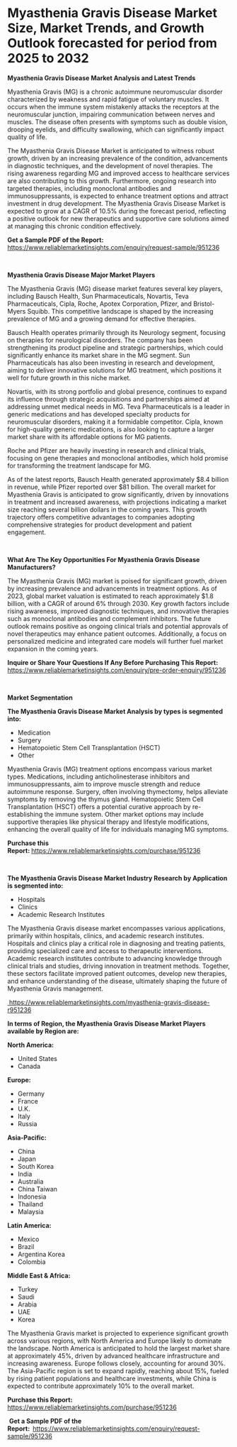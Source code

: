 <p><h1>Myasthenia Gravis Disease Market Size, Market Trends, and Growth Outlook forecasted for period from 2025 to 2032</h1></p><p><strong>Myasthenia Gravis Disease Market Analysis and Latest Trends</strong></p>
<p><p>Myasthenia Gravis (MG) is a chronic autoimmune neuromuscular disorder characterized by weakness and rapid fatigue of voluntary muscles. It occurs when the immune system mistakenly attacks the receptors at the neuromuscular junction, impairing communication between nerves and muscles. The disease often presents with symptoms such as double vision, drooping eyelids, and difficulty swallowing, which can significantly impact quality of life. </p><p>The Myasthenia Gravis Disease Market is anticipated to witness robust growth, driven by an increasing prevalence of the condition, advancements in diagnostic techniques, and the development of novel therapies. The rising awareness regarding MG and improved access to healthcare services are also contributing to this growth. Furthermore, ongoing research into targeted therapies, including monoclonal antibodies and immunosuppressants, is expected to enhance treatment options and attract investment in drug development. The Myasthenia Gravis Disease Market is expected to grow at a CAGR of 10.5% during the forecast period, reflecting a positive outlook for new therapeutics and supportive care solutions aimed at managing this chronic condition effectively.</p></p>
<p><strong>Get a Sample PDF of the Report:&nbsp;</strong> <a href="https://www.reliablemarketinsights.com/enquiry/request-sample/951236?utm_campaign=2774&utm_medium=2&utm_source=Github&utm_content=ia&utm_term=17042025&utm_id=myasthenia-gravis-disease">https://www.reliablemarketinsights.com/enquiry/request-sample/951236</a></p>
<p>&nbsp;</p>
<p><strong>Myasthenia Gravis Disease Major Market Players</strong></p>
<p><p>The Myasthenia Gravis (MG) disease market features several key players, including Bausch Health, Sun Pharmaceuticals, Novartis, Teva Pharmaceuticals, Cipla, Roche, Apotex Corporation, Pfizer, and Bristol-Myers Squibb. This competitive landscape is shaped by the increasing prevalence of MG and a growing demand for effective therapies.</p><p>Bausch Health operates primarily through its Neurology segment, focusing on therapies for neurological disorders. The company has been strengthening its product pipeline and strategic partnerships, which could significantly enhance its market share in the MG segment. Sun Pharmaceuticals has also been investing in research and development, aiming to deliver innovative solutions for MG treatment, which positions it well for future growth in this niche market.</p><p>Novartis, with its strong portfolio and global presence, continues to expand its influence through strategic acquisitions and partnerships aimed at addressing unmet medical needs in MG. Teva Pharmaceuticals is a leader in generic medications and has developed specialty products for neuromuscular disorders, making it a formidable competitor. Cipla, known for high-quality generic medications, is also looking to capture a larger market share with its affordable options for MG patients.</p><p>Roche and Pfizer are heavily investing in research and clinical trials, focusing on gene therapies and monoclonal antibodies, which hold promise for transforming the treatment landscape for MG.</p><p>As of the latest reports, Bausch Health generated approximately $8.4 billion in revenue, while Pfizer reported over $81 billion. The overall market for Myasthenia Gravis is anticipated to grow significantly, driven by innovations in treatment and increased awareness, with projections indicating a market size reaching several billion dollars in the coming years. This growth trajectory offers competitive advantages to companies adopting comprehensive strategies for product development and patient engagement.</p></p>
<p>&nbsp;</p>
<p><strong>What Are The Key Opportunities For Myasthenia Gravis Disease Manufacturers?</strong></p>
<p><p>The Myasthenia Gravis (MG) market is poised for significant growth, driven by increasing prevalence and advancements in treatment options. As of 2023, global market valuation is estimated to reach approximately $1.8 billion, with a CAGR of around 6% through 2030. Key growth factors include rising awareness, improved diagnostic techniques, and innovative therapies such as monoclonal antibodies and complement inhibitors. The future outlook remains positive as ongoing clinical trials and potential approvals of novel therapeutics may enhance patient outcomes. Additionally, a focus on personalized medicine and integrated care models will further fuel market expansion in the coming years.</p></p>
<p><strong>Inquire or Share Your Questions If Any Before Purchasing This Report:</strong> <a href="https://www.reliablemarketinsights.com/enquiry/pre-order-enquiry/951236?utm_campaign=2774&utm_medium=2&utm_source=Github&utm_content=ia&utm_term=17042025&utm_id=myasthenia-gravis-disease">https://www.reliablemarketinsights.com/enquiry/pre-order-enquiry/951236</a></p>
<p>&nbsp;</p>
<p><strong>Market Segmentation</strong></p>
<p><strong>The Myasthenia Gravis Disease Market Analysis by types is segmented into:</strong></p>
<p><ul><li>Medication</li><li>Surgery</li><li>Hematopoietic Stem Cell Transplantation (HSCT)</li><li>Other</li></ul></p>
<p><p>Myasthenia Gravis (MG) treatment options encompass various market types. Medications, including anticholinesterase inhibitors and immunosuppressants, aim to improve muscle strength and reduce autoimmune response. Surgery, often involving thymectomy, helps alleviate symptoms by removing the thymus gland. Hematopoietic Stem Cell Transplantation (HSCT) offers a potential curative approach by re-establishing the immune system. Other market options may include supportive therapies like physical therapy and lifestyle modifications, enhancing the overall quality of life for individuals managing MG symptoms.</p></p>
<p><strong>Purchase this Report:&nbsp;</strong><a href="https://www.reliablemarketinsights.com/purchase/951236?utm_campaign=2774&utm_medium=2&utm_source=Github&utm_content=ia&utm_term=17042025&utm_id=myasthenia-gravis-disease">https://www.reliablemarketinsights.com/purchase/951236</a></p>
<p>&nbsp;</p>
<p><strong>The Myasthenia Gravis Disease Market Industry Research by Application is segmented into:</strong></p>
<p><ul><li>Hospitals</li><li>Clinics</li><li>Academic Research Institutes</li></ul></p>
<p><p>The Myasthenia Gravis disease market encompasses various applications, primarily within hospitals, clinics, and academic research institutes. Hospitals and clinics play a critical role in diagnosing and treating patients, providing specialized care and access to therapeutic interventions. Academic research institutes contribute to advancing knowledge through clinical trials and studies, driving innovation in treatment methods. Together, these sectors facilitate improved patient outcomes, develop new therapies, and enhance understanding of the disease, ultimately shaping the future of Myasthenia Gravis management.</p></p>
<p><a href="https://www.reliablemarketinsights.com/myasthenia-gravis-disease-r951236?utm_campaign=2774&utm_medium=2&utm_source=Github&utm_content=ia&utm_term=17042025&utm_id=myasthenia-gravis-disease">&nbsp;https://www.reliablemarketinsights.com/myasthenia-gravis-disease-r951236</a></p>
<p><strong>In terms of Region, the Myasthenia Gravis Disease Market Players available by Region are:</strong></p>
<p>
    <p> <strong> North America: </strong>
        <ul>
            <li>United States</li>
            <li>Canada</li>
        </ul>
        </p> 
    <p> <strong> Europe: </strong>
        <ul>
            <li>Germany</li>
            <li>France</li>
            <li>U.K.</li>
            <li>Italy</li>
            <li>Russia</li>
        </ul>
        </p> 
    <p> <strong> Asia-Pacific: </strong>
        <ul>
            <li>China</li>
            <li>Japan</li>
            <li>South Korea</li>
            <li>India</li>
            <li>Australia</li>
            <li>China Taiwan</li>
            <li>Indonesia</li>
            <li>Thailand</li>
            <li>Malaysia</li>
        </ul>
        </p> 
    <p> <strong> Latin America: </strong>
        <ul>
            <li>Mexico</li>
            <li>Brazil</li>
            <li>Argentina Korea</li>
            <li>Colombia</li>
        </ul>
        </p> 
    <p> <strong> Middle East & Africa: </strong>
        <ul>
            <li>Turkey</li>
            <li>Saudi</li>
            <li>Arabia</li>
            <li>UAE</li>
            <li>Korea</li>
        </ul>
    </p>
    </p>
<p><p>The Myasthenia Gravis market is projected to experience significant growth across various regions, with North America and Europe likely to dominate the landscape. North America is anticipated to hold the largest market share at approximately 45%, driven by advanced healthcare infrastructure and increasing awareness. Europe follows closely, accounting for around 30%. The Asia-Pacific region is set to expand rapidly, reaching about 15%, fueled by rising patient populations and healthcare investments, while China is expected to contribute approximately 10% to the overall market.</p></p>
<p><strong>Purchase this Report: </strong><a href="https://www.reliablemarketinsights.com/purchase/951236?utm_campaign=2774&utm_medium=2&utm_source=Github&utm_content=ia&utm_term=17042025&utm_id=myasthenia-gravis-disease">https://www.reliablemarketinsights.com/purchase/951236</a></p>
<p>&nbsp;<strong>Get a Sample PDF of the Report:&nbsp;&nbsp;</strong><a href="https://www.reliablemarketinsights.com/enquiry/request-sample/951236?utm_campaign=2774&utm_medium=2&utm_source=Github&utm_content=ia&utm_term=17042025&utm_id=myasthenia-gravis-disease">https://www.reliablemarketinsights.com/enquiry/request-sample/951236</a></p>
<p><strong></strong></p>
<p><p></p><p></p><p></p></p>
